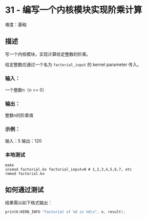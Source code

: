 # 31 - 编写一个内核模块实现阶乘计算

难度：基础

## 描述

写一个内核模块，实现计算给定整数的阶乘。

给定整数应通过一个名为 `factorial_input` 的 kernel parameter 传入。

### 输入：

一个整数n（n >= 0）

### 输出：

整数n的阶乘值

### 示例：

输入：5
输出：120

### 本地测试

``` shell
make
insmod factorial.ko factorial_input=N # 1,2,3,4,5,6,7, etc
rmmod factorial.ko
```


## 如何通过测试

结果需以如下格式输出：

```c
printk(KERN_INFO "Factorial of %d is %d\n", n, result);
```
